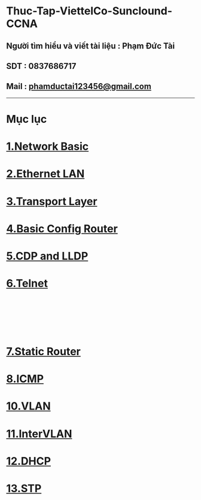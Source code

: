 # Thuc-Tap-ViettelCo-Sunclound-CCNA

## Người tìm hiểu và viết tài liệu : Phạm Đức Tài
## SDT : 0837686717
## Mail : phamductai123456@gmail.com

***
# Mục lục
# [1.Network Basic]()
# [2.Ethernet LAN]()
# [3.Transport Layer]()
# [4.Basic Config Router]()
# [5.CDP and LLDP]()
# [6.Telnet]()
## &ensp; []()
## &ensp; []()
# [7.Static Router]()
# [8.ICMP]()
# [10.VLAN]()
# [11.InterVLAN]()
# [12.DHCP]()
# [13.STP]()
## &ensp; []()
## &ensp; []()
## &ensp; []()
# []()
